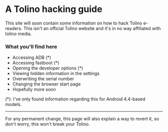 # A Tolino hacking guide

This site will soon contain some information on how to hack Tolino e-readers.
This isn't an official Tolino website and it's in no way affiliated with tolino media.

### What you'll find here

- Accessing ADB (*)
- Accessing fastboot (*)
- Opening the developer options (*)
- Viewing hidden information in the settings
- Overwriting the serial number
- Changing the browser start page
- Hopefully more soon

(*): I've only found information regarding this for Android 4.4-based models.

---

For any permanent change, this page will also explain a way to revert it, so don't worry, this won't break your Tolino.
